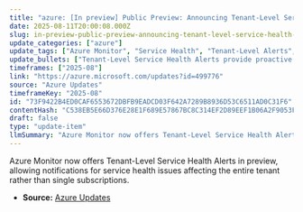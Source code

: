 ```yaml
---
title: "azure: [In preview] Public Preview: Announcing Tenant-Level Service Health Alerts in Azure Monitor"
date: 2025-08-11T20:00:08.000Z
slug: in-preview-public-preview-announcing-tenant-level-service-health-alerts-in-azure-monitor
update_categories: ["azure"]
update_tags: ["Azure Monitor", "Service Health", "Tenant-Level Alerts", "Preview"]
update_bullets: ["Tenant-Level Service Health Alerts provide proactive notifications for service health issues impacting the entire Azure tenant.", "This feature extends alerting beyond individual subscriptions to cover all subscriptions under a tenant.", "Currently available in public preview."]
timeframes: ["2025-08"]
link: "https://azure.microsoft.com/updates?id=499776"
source: "Azure Updates"
timeframeKey: "2025-08"
id: "73F9422B4ED0CAF6553672DBFB9EADCD03F642A7289B8936D53C6511AD0C31F6"
contentHash: "C538EB5E66D376E28E1F689E57867BC8C314EF2D89EEF1B06A2F9053F970B4BC"
draft: false
type: "update-item"
llmSummary: "Azure Monitor now offers Tenant-Level Service Health Alerts in preview, allowing notifications for service health issues affecting the entire tenant rather than single subscriptions."
---
```


Azure Monitor now offers Tenant-Level Service Health Alerts in preview, allowing notifications for service health issues affecting the entire tenant rather than single subscriptions.

- **Source:** [Azure Updates](https://azure.microsoft.com/updates?id=499776)
